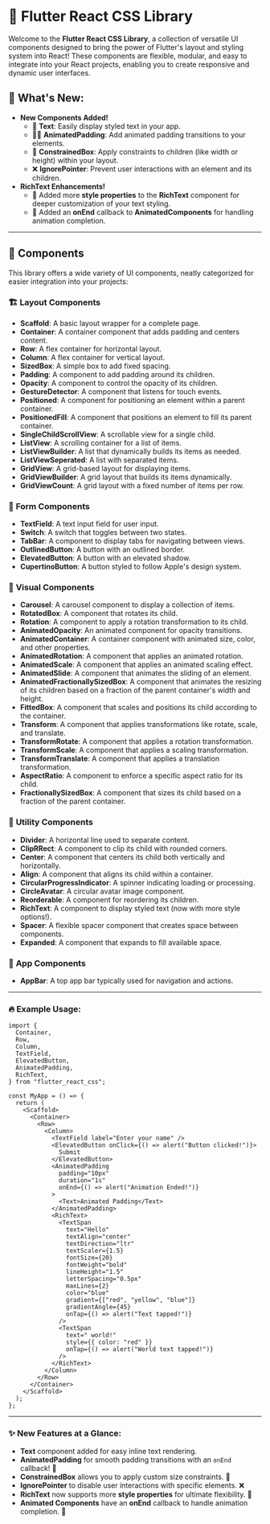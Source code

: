 # 🚀 **Flutter React CSS Library**

Welcome to the **Flutter React CSS Library**, a collection of versatile UI components designed to bring the power of Flutter's layout and styling system into React! These components are flexible, modular, and easy to integrate into your React projects, enabling you to create responsive and dynamic user interfaces.

## 🎉 **What's New:**

- **New Components Added!**
  - 📝 **Text**: Easily display styled text in your app.
  - 🏃‍♂️ **AnimatedPadding**: Add animated padding transitions to your elements.
  - 📏 **ConstrainedBox**: Apply constraints to children (like width or height) within your layout.
  - ❌ **IgnorePointer**: Prevent user interactions with an element and its children.
- **RichText Enhancements!**
  - 🎨 Added more **style properties** to the **RichText** component for deeper customization of your text styling.
  - 📅 Added an **onEnd** callback to **AnimatedComponents** for handling animation completion.

---

## 🧩 **Components**

This library offers a wide variety of UI components, neatly categorized for easier integration into your projects:

### 🏗️ **Layout Components**

- **Scaffold**: A basic layout wrapper for a complete page.
- **Container**: A container component that adds padding and centers content.
- **Row**: A flex container for horizontal layout.
- **Column**: A flex container for vertical layout.
- **SizedBox**: A simple box to add fixed spacing.
- **Padding**: A component to add padding around its children.
- **Opacity**: A component to control the opacity of its children.
- **GestureDetector**: A component that listens for touch events.
- **Positioned**: A component for positioning an element within a parent container.
- **PositionedFill**: A component that positions an element to fill its parent container.
- **SingleChildScrollView**: A scrollable view for a single child.
- **ListView**: A scrolling container for a list of items.
- **ListViewBuilder**: A list that dynamically builds its items as needed.
- **ListViewSeperated**: A list with separated items.
- **GridView**: A grid-based layout for displaying items.
- **GridViewBuilder**: A grid layout that builds its items dynamically.
- **GridViewCount**: A grid layout with a fixed number of items per row.

### 📝 **Form Components**

- **TextField**: A text input field for user input.
- **Switch**: A switch that toggles between two states.
- **TabBar**: A component to display tabs for navigating between views.
- **OutlinedButton**: A button with an outlined border.
- **ElevatedButton**: A button with an elevated shadow.
- **CupertinoButton**: A button styled to follow Apple's design system.

### 🌈 **Visual Components**

- **Carousel**: A carousel component to display a collection of items.
- **RotatedBox**: A component that rotates its child.
- **Rotation**: A component to apply a rotation transformation to its child.
- **AnimatedOpacity**: An animated component for opacity transitions.
- **AnimatedContainer**: A container component with animated size, color, and other properties.
- **AnimatedRotation**: A component that applies an animated rotation.
- **AnimatedScale**: A component that applies an animated scaling effect.
- **AnimatedSlide**: A component that animates the sliding of an element.
- **AnimatedFractionallySizedBox**: A component that animates the resizing of its children based on a fraction of the parent container's width and height.
- **FittedBox**: A component that scales and positions its child according to the container.
- **Transform**: A component that applies transformations like rotate, scale, and translate.
- **TransformRotate**: A component that applies a rotation transformation.
- **TransformScale**: A component that applies a scaling transformation.
- **TransformTranslate**: A component that applies a translation transformation.
- **AspectRatio**: A component to enforce a specific aspect ratio for its child.
- **FractionallySizedBox**: A component that sizes its child based on a fraction of the parent container.

### 🔧 **Utility Components**

- **Divider**: A horizontal line used to separate content.
- **ClipRRect**: A component to clip its child with rounded corners.
- **Center**: A component that centers its child both vertically and horizontally.
- **Align**: A component that aligns its child within a container.
- **CircularProgressIndicator**: A spinner indicating loading or processing.
- **CircleAvatar**: A circular avatar image component.
- **Reorderable**: A component for reordering its children.
- **RichText**: A component to display styled text (now with more style options!).
- **Spacer**: A flexible spacer component that creates space between components.
- **Expanded**: A component that expands to fill available space.

### 📱 **App Components**

- **AppBar**: A top app bar typically used for navigation and actions.

---

### 🔥 **Example Usage:**

```tsx
import {
  Container,
  Row,
  Column,
  TextField,
  ElevatedButton,
  AnimatedPadding,
  RichText,
} from "flutter_react_css";

const MyApp = () => {
  return (
    <Scaffold>
      <Container>
        <Row>
          <Column>
            <TextField label="Enter your name" />
            <ElevatedButton onClick={() => alert("Button clicked!")}>
              Submit
            </ElevatedButton>
            <AnimatedPadding
              padding="10px"
              duration="1s"
              onEnd={() => alert("Animation Ended!")}
            >
              <Text>Animated Padding</Text>
            </AnimatedPadding>
            <RichText>
              <TextSpan
                text="Hello"
                textAlign="center"
                textDirection="ltr"
                textScaler={1.5}
                fontSize={20}
                fontWeight="bold"
                lineHeight="1.5"
                letterSpacing="0.5px"
                maxLines={2}
                color="blue"
                gradient={["red", "yellow", "blue"]}
                gradientAngle={45}
                onTap={() => alert("Text tapped!")}
              />
              <TextSpan
                text=" world!"
                style={{ color: "red" }}
                onTap={() => alert("World text tapped!")}
              />
            </RichText>
          </Column>
        </Row>
      </Container>
    </Scaffold>
  );
};
```

---

### ✨ **New Features at a Glance:**

- **Text** component added for easy inline text rendering.
- **AnimatedPadding** for smooth padding transitions with an `onEnd` callback! 🎉
- **ConstrainedBox** allows you to apply custom size constraints. 📏
- **IgnorePointer** to disable user interactions with specific elements. ❌
- **RichText** now supports more **style properties** for ultimate flexibility. 🎨
- **Animated Components** have an **onEnd** callback to handle animation completion. 📅
